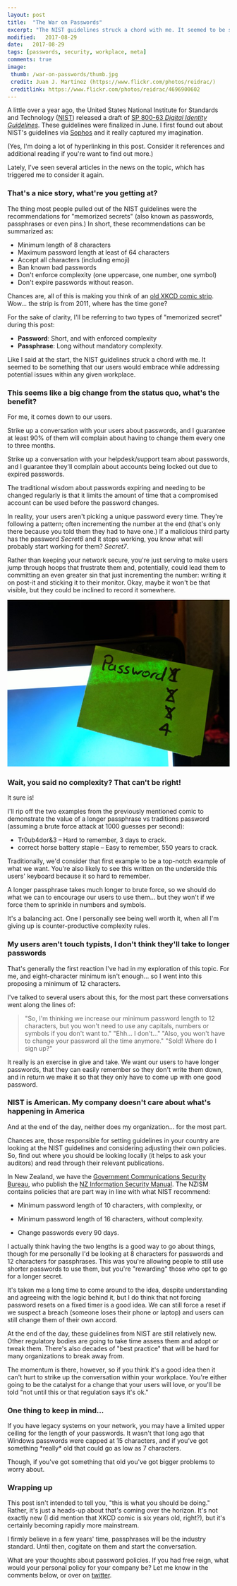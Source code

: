 ```yaml
---
layout: post
title:  "The War on Passwords"
excerpt: "The NIST guidelines struck a chord with me. It seemed to be something that our users would embrace while addressing potential issues within any given workplace"
modified:   2017-08-29
date:   2017-08-29
tags: [passwords, security, workplace, meta]
comments: true
image:
 thumb: /war-on-passwords/thumb.jpg
 credit: Juan J. Martínez (https://www.flickr.com/photos/reidrac/)
 creditlink: https://www.flickr.com/photos/reidrac/4696900602
---
```


A little over a year ago, the United States National Institute for Standards and
Technology ([NIST](https://www.nist.gov/)) released a draft of [SP 800-63
*Digital Identity Guidelines*](https://pages.nist.gov/800-63-3/). These guidelines
were finalized in June. I first found out about NIST's guidelines via
[Sophos](https://nakedsecurity.sophos.com/2016/08/18/nists-new-password-rules-what-you-need-to-know/)
and it really captured my imagination.

(Yes, I'm doing a lot of hyperlinking in this post. Consider it references and
additional reading if you're want to find out more.)

Lately, I've seen several articles in the news on the topic, which has triggered
me to consider it again.

### That's a nice story, what're you getting at?

The thing most people pulled out of the NIST guidelines were the recommendations
for "memorized secrets" (also known as passwords, passphrases or even pins.) In
short, these recommendations can be summarized as:

-   Minimum length of 8 characters
-   Maximum password length at least of 64 characters
-   Accept all characters (including emoji)
-   Ban known bad passwords
-   Don't enforce complexity (one uppercase, one number, one symbol)
-   Don't expire passwords without reason.

Chances are, all of this is making you think of an [old XKCD comic
strip](https://xkcd.com/936/). Wow… the strip is from 2011, where has the time
gone?

For the sake of clarity, I'll be referring to two types of "memorized secret"
during this post:

-   **Password**: Short, and with enforced complexity
-   **Passphrase**: Long without mandatory complexity.

Like I said at the start, the NIST guidelines struck a chord with me. It seemed
to be something that our users would embrace while addressing potential issues
within any given workplace.

### This seems like a big change from the status quo, what's the benefit?

For me, it comes down to our users.

Strike up a conversation with your users about passwords, and I guarantee at
least 90% of them will complain about having to change them every one to three
months.

Strike up a conversation with your helpdesk/support team about passwords, and I
guarantee they'll complain about accounts being locked out due to expired
passwords.

The traditional wisdom about passwords expiring and needing to be changed
regularly is that it limits the amount of time that a compromised account can be
used before the password changes.

In reality, your users aren't picking a unique password every time. They're
following a pattern; often incrementing the number at the end (that's only there
because you told them they had to have one.) If a malicious third party has the
password *Secret6* and it stops working, you know what will probably start
working for them? *Secret7*.

Rather than keeping your network secure, you're just serving to make users jump
through hoops that frustrate them and, potentially, could lead them to
committing an even greater sin that just incrementing the number: writing it on
post-it and sticking it to their monitor. Okay, maybe it won't be that visible,
but they could be inclined to record it somewhere.

![Password History](/images/war-on-passwords/history.jpg)

### Wait, you said no complexity? That can't be right!

It sure is!

I'll rip off the two examples from the previously mentioned comic to demonstrate
the value of a longer passphrase vs traditions password (assuming a brute force
attack at 1000 guesses per second):

-   Tr0ub4dor&3 – Hard to remember, 3 days to crack.
-   correct horse battery staple – Easy to remember, 550 years to crack.

Traditionally, we'd consider that first example to be a top-notch example of
what we want. You're also likely to see this written on the underside this
users' keyboard because it so hard to remember.

A longer passphrase takes much longer to brute force, so we should do what we
can to encourage our users to use them… but they won't if we force them to
sprinkle in numbers and symbols.

It's a balancing act. One I personally see being well worth it, when all I'm giving
up is counter-productive complexity rules.

### My users aren't touch typists, I don't think they'll take to longer passwords

That's generally the first reaction I've had in my exploration of this topic.
For me, and eight-character minimum isn't enough… so I went into this proposing
a minimum of 12 characters.

I've talked to several users about this, for the most part these conversations
went along the lines of:

> "So, I'm thinking we increase our minimum password length to 12 characters, but
you won't need to use any capitals, numbers or symbols if you don't want to."
> "Ehh… I don't…"
> "Also, you won't have to change your password all the time anymore."
> "Sold! Where do I sign up?"

It really is an exercise in give and take. We want our users to have longer
passwords, that they can easily remember so they don't write them down, and in
return we make it so that they only have to come up with one good password.

### NIST is American. My company doesn't care about what's happening in America

And at the end of the day, neither does my organization… for the most part.

Chances are, those responsible for setting guidelines in your country are
looking at the NIST guidelines and considering adjusting their own policies. So,
find out where you should be looking locally (it helps to ask your auditors) and
read through their relevant publications.

In New Zealand, we have the [Government Communications Security
Bureau](https://www.gcsb.govt.nz/), who publish the [NZ Information Security
Manual](https://www.gcsb.govt.nz/publications/the-nz-information-security-manual/).
The NZISM contains policies that are part way in line with what NIST recommend:

-   Minimum password length of 10 characters, with complexity, or

-   Minimum password length of 16 characters, without complexity.

-   Change passwords every 90 days.

I actually think having the two lengths is a good way to go about things, though
for me personally I'd be looking at 8 characters for passwords and 12 characters
for passphrases. This was you're allowing people to still use shorter passwords
to use them, but you're "rewarding" those who opt to go for a longer secret.

It's taken me a long time to come around to the idea, despite understanding and
agreeing with the logic behind it, but I do think that not forcing password
resets on a fixed timer is a good idea. We can still force a reset if we suspect
a breach (someone loses their phone or laptop) and users can still change them
of their own accord.

At the end of the day, these guidelines from NIST are still relatively new.
Other regulatory bodies are going to take time assess them and adopt or tweak
them. There's also decades of "best practice" that will be hard for many
organizations to break away from.

The momentum is there, however, so if you think it's a good idea then it can't
hurt to strike up the conversation within your workplace. You're either going to
be the catalyst for a change that your users will love, or you'll be told "not
until this or that regulation says it's ok."

### One thing to keep in mind…

If you have legacy systems on your network, you may have a limited upper ceiling
for the length of your passwords. It wasn't that long ago that Windows passwords
were capped at 15 characters, and if you've got something \*really\* old that
could go as low as 7 characters.

Though, if you've got something that old you've got bigger problems to worry
about.

### Wrapping up

This post isn't intended to tell you, "this is what you should be doing."
Rather, it's just a heads-up about that's coming over the horizon. It's not
exactly new (I did mention that XKCD comic is six years old, right?), but it's
certainly becoming rapidly more mainstream.

I firmly believe in a few years' time, passphrases will be the industry
standard. Until then, cogitate on them and start the conversation.

What are your thoughts about password policies. If you had free reign, what
would your personal policy for your company be? Let me know in the comments
below, or over on [twitter](https://twitter.com/WindosNZ).
